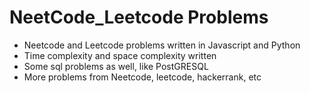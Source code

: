 # NeetCode_Leetcode Problems

- Neetcode and Leetcode problems written in Javascript and Python
- Time complexity and space complexity written
- Some sql problems as well, like PostGRESQL
- More problems from Neetcode, leetcode, hackerrank, etc

